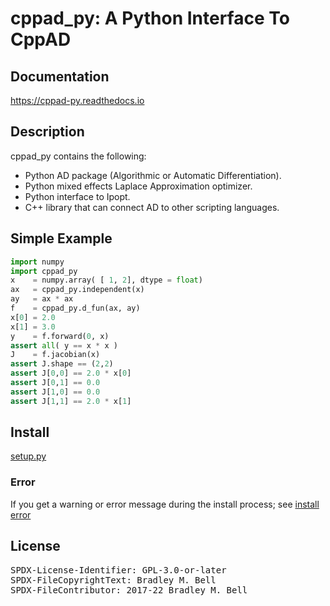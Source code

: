 # cppad\_py: A Python Interface To CppAD

## Documentation
https://cppad-py.readthedocs.io

## Description
cppad\_py contains the following:

- Python AD package (Algorithmic or Automatic Differentiation).
- Python mixed effects Laplace Approximation optimizer.
- Python interface to Ipopt.
- C++ library that can connect AD to other scripting languages.

## Simple Example
```python
import numpy
import cppad_py
x    = numpy.array( [ 1, 2], dtype = float)
ax   = cppad_py.independent(x)
ay   = ax * ax
f    = cppad_py.d_fun(ax, ay)
x[0] = 2.0
x[1] = 3.0
y    = f.forward(0, x)
assert all( y == x * x )
J    = f.jacobian(x)
assert J.shape == (2,2)
assert J[0,0] == 2.0 * x[0]
assert J[0,1] == 0.0
assert J[1,0] == 0.0
assert J[1,1] == 2.0 * x[1]
```

## Install
[setup.py](https://bradbell.github.io/cppad_py/cppad_py.xrst/setup_py.html)

### Error
If you get a warning or error message during the install process; see
[install error](https://bradbell.github.io/cppad_py/cppad_py.xrst/install_error.html)

## License
<pre>
SPDX-License-Identifier: GPL-3.0-or-later
SPDX-FileCopyrightText: Bradley M. Bell <bradbell@seanet.com>
SPDX-FileContributor: 2017-22 Bradley M. Bell
</pre>

